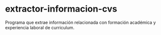 # extractor-informacion-cvs
Programa que extrae información relacionada con formación académica y experiencia laboral de curriculum.
